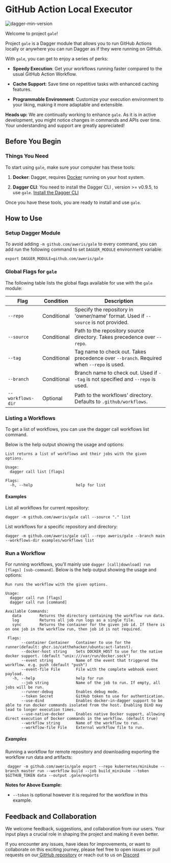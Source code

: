 # GitHub Action Local Executor

![dagger-min-version](https://img.shields.io/badge/dagger%20version-v0.9.5-green)

Welcome to project `gale`!

Project `gale` is a Dagger module that allows you to run GitHub Actions locally or anywhere you can run Dagger as if 
they were running on GitHub.

With `gale`, you can get to enjoy a series of perks:

- **Speedy Execution**: Get your workflows running faster compared to the usual GitHub Action Workflow.

- **Cache Support**: Save time on repetitive tasks with enhanced caching features.

- **Programmable Environment**: Customize your execution environment to your liking, making it more adaptable and extensible.

**Heads up:** We are continually working to enhance `gale`. As it is in active development, you might notice changes in 
commands and APIs over time. Your understanding and support are greatly appreciated!

## Before You Begin

### Things You Need

To start using `gale`, make sure your computer has these tools:

1. **Docker**: Dagger, requires [Docker](https://www.docker.com/) running on your host system.

2. **Dagger CLI**: You need to install the Dagger CLI , version >= v0.9.5, to use `gale`. [Install the Dagger CLI](https://docs.dagger.io/quickstart/729236/cli)

Once you have these tools, you are ready to install and use `gale`.

## How to Use

### Setup Dagger Module

To avoid adding `-m github.com/aweris/gale` to every command, you can add run the following command to
set `DAGGER_MODULE` environment variable:

```shell
export DAGGER_MODULE=github.com/aweris/gale
```

### Global Flags for `gale`

The following table lists the global flags available for use with the `gale` module:

| Flag              | Condition   | Description                                                                              |
|-------------------|-------------|------------------------------------------------------------------------------------------|
| `--repo`          | Conditional | Specify the repository in 'owner/name' format. Used if `--source` is not provided.       |
| `--source`        | Conditional | Path to the repository source directory. Takes precedence over `--repo`.                 |
| `--tag`           | Conditional | Tag name to check out. Takes precedence over `--branch`. Required when `--repo` is used. |
| `--branch`        | Conditional | Branch name to check out. Used if `--tag` is not specified and `--repo` is used.         |
| `--workflows-dir` | Optional    | Path to the workflows' directory. Defaults to `.github/workflows`.                       |

### Listing a Workflows

To get a list of workflows, you can use the dagger call workflows list command.

Below is the help output showing the usage and options:

```shell
List returns a list of workflows and their jobs with the given options.

Usage:
  dagger call list [flags]

Flags:
  -h, --help                   help for list
```

#### Examples

List all workflows for current repository:

```shell
dagger -m github.com/aweris/gale call --source "." list 
```

List workflows for a specific repository and directory:

```shell
dagger -m github.com/aweris/gale call --repo aweris/gale --branch main --workflows-dir examples/workflows list
```

### Run a Workflow

For running workflows, you'll mainly use `dagger [call|download] run [flags] [sub-command]`. Below is
the help output showing the usage and options:

```shell
Run runs the workflow with the given options.

Usage:
  dagger call run [flags]
  dagger call run [command]

Available Commands:
   data        Returns the directory containing the workflow run data.
   log         Returns all job run logs as a single file.
   sync        Returns the container for the given job id. If there is on one job in the workflow run, then job id is not required.

 Flags:
       --container Container   Container to use for the runner(default: ghcr.io/catthehacker/ubuntu:act-latest).
       --docker-host string    Sets DOCKER_HOST to use for the native docker support. (default "unix:///var/run/docker.sock")
       --event string          Name of the event that triggered the workflow. e.g. push (default "push")
       --event-file File       File with the complete webhook event payload.
   -h, --help                  help for run
       --job string            Name of the job to run. If empty, all jobs will be run.
       --runner-debug          Enables debug mode.
       --token Secret          GitHub token to use for authentication.
       --use-dind              Enables docker-in-dagger support to be able to run docker commands isolated from the host. Enabling DinD may lead to longer execution times.
       --use-native-docker     Enables native Docker support, allowing direct execution of Docker commands in the workflow. (default true)
       --workflow string       Name of the workflow to run.
       --workflow-file File    External workflow file to run.
```

##### Examples

Running a workflow for remote repository and downloading exporting the workflow run data and artifacts:

```shell
 dagger -m github.com/aweris/gale export --repo kubernetes/minikube --branch master run --workflow build --job build_minikube --token $GITHUB_TOKEN data --output .gale/exports
```

**Notes for Above Example:**
- `--token` is optional however it is required for the workflow in this example.

## Feedback and Collaboration

We welcome feedback, suggestions, and collaboration from our users. Your input plays a crucial role in shaping the project and making it even better.

If you encounter any issues, have ideas for improvements, or want to collaborate on this exciting journey, please  feel free to open issues or pull requests on our[ GitHub repository](https://github.com/aweris/gale) or reach out to us on [Discord](https://discord.com/channels/707636530424053791/1117139064274034809)